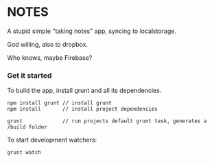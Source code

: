 # NOTES

A stupid simple "taking notes" app, syncing to localstorage.

God willing, also to dropbox.

Who knows, maybe Firebase?


### Get it started

To build the app, install grunt and all its dependencies.

```
npm install grunt // install grunt
npm install 	  // install project dependencies

grunt             // run projects default grunt task, generates a /build folder
```

To start development watchers:

```
grunt watch

```

